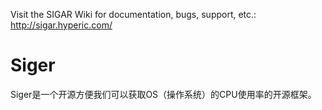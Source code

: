 Visit the SIGAR Wiki for documentation, bugs, support, etc.:
http://sigar.hyperic.com/

# Siger

Siger是一个开源方便我们可以获取OS（操作系统）的CPU使用率的开源框架。